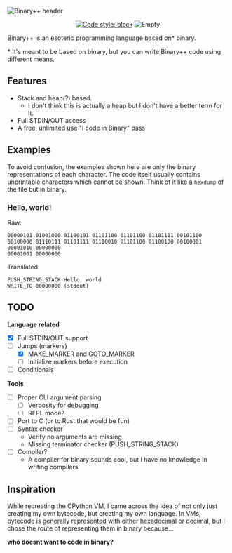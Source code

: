 ![Binary++ header](https://user-images.githubusercontent.com/24477470/152656210-5d1d0168-7de3-480a-a981-b746820a55a5.png)

<p align="center">
  <a href="https://github.com/psf/black" target="_blank"><img src="https://img.shields.io/badge/code%20style-black-000000.svg" alt="Code style: black"></a>
  <img src="https://img.shields.io/badge/i%20need%20another-badge-651cdb.svg" alt="Empty">
</p>

Binary++ is an esoteric programming language based on* binary.

\* It's meant to be based on binary, but you can write Binary++ code using different means.

## Features
- Stack and heap(?) based.
  - I don't think this is actually a heap but I don't have a better term for it.
- Full STDIN/OUT access
- A free, unlimited use "I code in Binary" pass

## Examples
To avoid confusion, the examples shown here are only the binary representations of each character. The code itself usually contains unprintable characters which cannot be shown. Think of it like a `hexdump` of the file but in binary.

### Hello, world!
Raw:
```
00000101 01001000 01100101 01101100 01101100 01101111 00101100 00100000 01110111 01101111 01110010 01101100 01100100 00100001 00001010 00000000
00001001 00000000
```
Translated:
```
PUSH_STRING_STACK Hello, world
WRITE_TO 00000000 (stdout)
```

## TODO
**Language related**
- [x] Full STDIN/OUT support
- [ ] Jumps (markers)
  - [x] MAKE_MARKER and GOTO_MARKER
  - [ ] Initialize markers before execution
- [ ] Conditionals

**Tools**
- [ ] Proper CLI argument parsing
  - [ ] Verbosity for debugging
  - [ ] REPL mode?
- [ ] Port to C (or to Rust that would be fun)
- [ ] Syntax checker
  - Verify no arguments are missing
  - Missing terminator checker (PUSH_STRING_STACK)
- [ ] Compiler?
  - A compiler for binary sounds cool, but I have no knowledge in writing compilers

## Inspiration
While recreating the CPython VM, I came across the idea of not only just creating my own bytecode, but creating my own language. In VMs, bytecode is generally represented with either hexadecimal or decimal, but I chose the route of representing them in binary because...

**who doesnt want to code in binary?**
